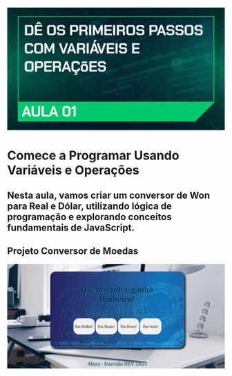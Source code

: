 ![Aula 01 - Comece a Programar Usando Variáveis e Operações ](./img/aula01.png)

# Comece a Programar Usando Variáveis e Operações 

## Nesta aula, vamos criar um conversor de Won para Real e Dólar, utilizando lógica de programação e explorando conceitos fundamentais de JavaScript.

## Projeto Conversor de Moedas
![Aula 01 - Fondo com um computador em uma sala branca com um banner com os butões ](./img/ProjetoImg.png)